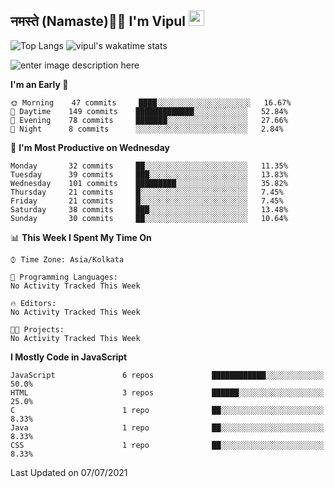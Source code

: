 ## नमस्ते (Namaste)🙏🏻 I'm Vipul <img src="https://media.giphy.com/media/hvRJCLFzcasrR4ia7z/giphy.gif" width="25px">

![Top Langs](https://github-readme-stats.vercel.app/api/top-langs/?username=vipul-jha&custom_title=I%20Mostly%20Use&layout=compact)
![vipul's wakatime stats](https://github-readme-stats.vercel.app/api/wakatime?username=vipuljha&custom_title=My%20Time%20as%20Developer&layout=compact)

![enter image description here](https://github-readme-stats.vercel.app/api?username=vipul-jha&show_icons=true&count_private=true&hide=issues&disable_animations=true&custom_title=MY%20GITHUB%20DATA&theme=radical&border_color=753778&border_radius=16)

<!--START_SECTION:waka-->
**I'm an Early 🐤** 

```text
🌞 Morning    47 commits     ████░░░░░░░░░░░░░░░░░░░░░   16.67% 
🌆 Daytime    149 commits    █████████████░░░░░░░░░░░░   52.84% 
🌃 Evening    78 commits     ███████░░░░░░░░░░░░░░░░░░   27.66% 
🌙 Night      8 commits      ░░░░░░░░░░░░░░░░░░░░░░░░░   2.84%

```
📅 **I'm Most Productive on Wednesday** 

```text
Monday       32 commits     ██░░░░░░░░░░░░░░░░░░░░░░░   11.35% 
Tuesday      39 commits     ███░░░░░░░░░░░░░░░░░░░░░░   13.83% 
Wednesday    101 commits    █████████░░░░░░░░░░░░░░░░   35.82% 
Thursday     21 commits     █░░░░░░░░░░░░░░░░░░░░░░░░   7.45% 
Friday       21 commits     █░░░░░░░░░░░░░░░░░░░░░░░░   7.45% 
Saturday     38 commits     ███░░░░░░░░░░░░░░░░░░░░░░   13.48% 
Sunday       30 commits     ██░░░░░░░░░░░░░░░░░░░░░░░   10.64%

```


📊 **This Week I Spent My Time On** 

```text
⌚︎ Time Zone: Asia/Kolkata

💬 Programming Languages: 
No Activity Tracked This Week

🔥 Editors: 
No Activity Tracked This Week

🐱‍💻 Projects: 
No Activity Tracked This Week

```

**I Mostly Code in JavaScript** 

```text
JavaScript               6 repos             ████████████░░░░░░░░░░░░░   50.0% 
HTML                     3 repos             ██████░░░░░░░░░░░░░░░░░░░   25.0% 
C                        1 repo              ██░░░░░░░░░░░░░░░░░░░░░░░   8.33% 
Java                     1 repo              ██░░░░░░░░░░░░░░░░░░░░░░░   8.33% 
CSS                      1 repo              ██░░░░░░░░░░░░░░░░░░░░░░░   8.33%

```



 Last Updated on 07/07/2021
<!--END_SECTION:waka-->
